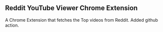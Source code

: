 ## Reddit YouTube Viewer Chrome Extension

A Chrome Extension that fetches the Top videos from Reddit. Added github action.

